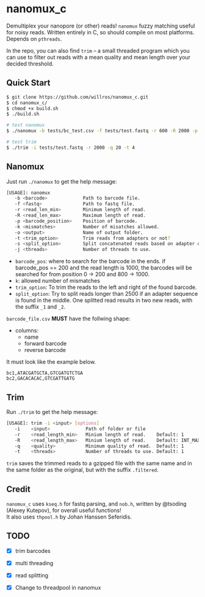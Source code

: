 # nanomux_c

Demultiplex your nanopore (or other) reads! `nanomux` fuzzy matching useful for noisy reads. Written entirely in C, so should compile on most platforms. Depends on `pthreads`. 

In the repo, you can also find `trim` – a small threaded program which you can use to filter out reads with a mean quality and mean length over your decided threshold.

## Quick Start
```bash
$ git clone https://github.com/willros/nanomux_c.git
$ cd nanomux_c/
$ chmod +x build.sh
$ ./build.sh 

# test nanomux
$ ./nanomux -b tests/bc_test.csv -f tests/test.fastq -r 600 -R 2000 -p 200 -k 1 -o new_nanomux -t trim -s split -j 4

# test trim
$ ./trim -i tests/test.fastq -r 2000 -q 20 -t 4
```

## Nanomux
Just run `./nanomux` to get the help message:
```bash
[USAGE]: nanomux 
   -b <barcode>             Path to barcode file.
   -f <fastq>               Path to fastq file.
   -r <read_len_min>        Minimum length of read.
   -R <read_len_max>        Maximum length of read.
   -p <barcode_position>    Position of barcode.
   -k <mismatches>          Number of misatches allowed.
   -o <output>              Name of output folder.
   -t <trim_option>         Trim reads from adapters or not?                      [Options]: trim | notrim.
   -s <split_option>        Split concatenated reads based on adapter occurance?. [Options]: split | nosplit.
   -j <threads>             Number of threads to use.                             Default: 1
```
* `barcode_pos`: where to search for the barcode in the ends. if barcode_pos == 200 and the read length is 1000, the barcodes will be searched for from position 0 -> 200 and 800 -> 1000.
* `k`: allowed number of mismatches
* `trim_option`: To trim the reads to the left and right of the found barcode.
* `split_option`: Try to split reads longer than 2500 if an adapter sequence is found in the middle. One splitted read results in two new reads, with the suffix `_1` and `_2`.

`barcode_file.csv` **MUST** have the follwing shape:
* columns:
    * name
    * forward barcode
    * reverse barcode

It must look like the example below. 
```csv
bc1,ATACGATGCTA,GTCGATGTCTGA
bc2,GACACACAC,GTCGATTGATG
```

## Trim
Run `./trim` to get the help message:
```bash
[USAGE]: trim -i <input> [options]
   -i    <input>             Path of folder or file
   -r    <read_length_min>   Minium length of read.    Default: 1
   -R    <read_length_max>   Minium length of read.    Default: INT_MAX
   -q    <quality>           Minimum quality of read.  Default: 1
   -t    <threads>           Number of threads to use. Default: 1
```

`trim` saves the trimmed reads to a gzipped file with the same name and in the same folder as the original, but with the suffix `.filtered`. 

## Credit
`nanomux_c` uses `kseq.h` for fastq parsing, and `nob.h`, written by @tsoding (Alexey Kutepov), for overall useful functions!  
It also uses `thpool.h` by Johan Hanssen Seferidis.

## TODO
- [x] trim barcodes
- [x] multi threading
- [x] read splitting
- [x] Change to threadpool in nanomux




